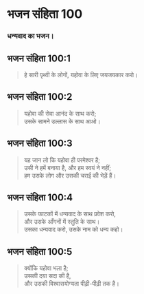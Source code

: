 # भजन संहिता 100

### धन्यवाद का भजन।

## भजन संहिता 100:1

> हे सारी पृथ्वी के लोगों, यहोवा के लिए जयजयकार करो।

## भजन संहिता 100:2

> यहोवा की सेवा आनंद के साथ करो;  
> उसके सामने उल्लास के साथ आओ।

## भजन संहिता 100:3

> यह जान लो कि यहोवा ही परमेश्वर है;  
> उसी ने हमें बनाया है, और हम स्वयं ने नहीं;  
> हम उसके लोग और उसकी चराई की भेड़ें हैं।

## भजन संहिता 100:4

> उसके फाटकों में धन्यवाद के साथ प्रवेश करो,  
> और उसके आँगनों में स्तुति के साथ।  
> उसका धन्यवाद करो, उसके नाम को धन्य कहो।

## भजन संहिता 100:5

> क्योंकि यहोवा भला है;  
> उसकी दया सदा की है,  
> और उसकी विश्वासयोग्यता पीढ़ी-पीढ़ी तक है।
